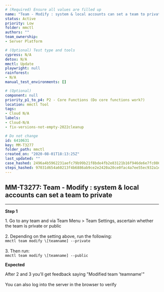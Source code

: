 ```yaml
---
# (Required) Ensure all values are filled up
name: "Team - Modify : system & local accounts can set a team to private"
status: Active
priority: Low
folder: mmctl
authors: ""
team_ownership: 
- Server Platform

# (Optional) Test type and tools
cypress: N/A
detox: N/A
mmctl: Update
playwright: null
rainforest: 
- N/A
manual_test_environments: []

# (Optional)
component: null
priority_p1_to_p4: P2 - Core Functions (Do core functions work?)
location: mmctl Tool
tags: 
- Cloud N/A
labels: 
- Cloud-N/A
- fix-versions-not-empty-2022cleanup

# Do not change
id: 6410631
key: MM-T3277
folder_path: mmctl
created_on: "2020-08-01T18:13:25Z"
last_updated: ""
case_hashed: 2496a4b5962231aefc79b99b21f8bde4fb2e83121b16f946de6e7fc08617e03d1528edab0bc7bae5d825c7b1375fdf65
steps_hashed: 97031d654a60213f4b6886ab9ce2e2420a20ce0fac4a7ee55ec932a1efa834dbac4b7a7ec78d290b02189222aee8bb95
---
```


## MM-T3277: Team - Modify : system & local accounts can set a team to private

---

**Step 1**

1\. Go to any team and via Team Menu > Team Settings, ascertain whether the team is private or public\
\
2\. Depending on the setting above, run the following:\
`mmctl team modify \[teamname] --private`\
\
3\. Then run:\
`mmctl team modify \[teamname] --public`

**Expected**

After 2 and 3 you'll get feedback saying "Modified team 'teamname'"\
\
You can also log into the server in the browser to verify
